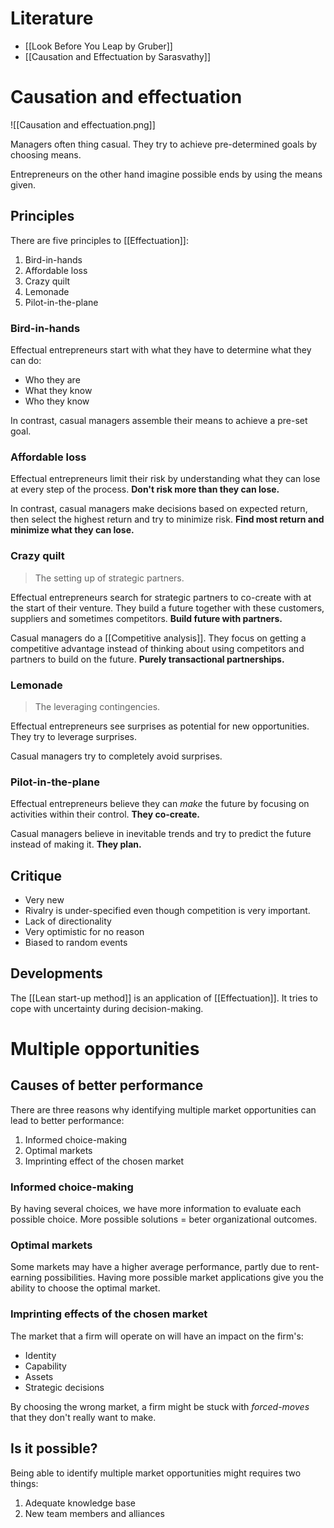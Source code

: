 # Literature
- [[Look Before You Leap by Gruber]]
- [[Causation and Effectuation by Sarasvathy]]
# Causation and effectuation
![[Causation and effectuation.png]]

Managers often thing casual. They try to achieve pre-determined goals by choosing means.

Entrepreneurs on the other hand imagine possible ends by using the means given. 
## Principles
There are five principles to [[Effectuation]]:
1. Bird-in-hands
2. Affordable loss
3. Crazy quilt
4. Lemonade
5. Pilot-in-the-plane
### Bird-in-hands
Effectual entrepreneurs start with what they have to determine what they can do:
- Who they are
- What they know
- Who they know

In contrast, casual managers assemble their means to achieve a pre-set goal.
### Affordable loss
Effectual entrepreneurs limit their risk by understanding what they can lose at every step of the process. **Don't risk more than they can lose.**

In contrast, casual managers make decisions based on expected return, then select the highest return and try to minimize risk. **Find most return and minimize what they can lose.**
### Crazy quilt
> The setting up of strategic partners.

Effectual entrepreneurs search for strategic partners to co-create with at the start of their venture. They build a future together with these customers, suppliers and sometimes competitors. **Build future with partners.**

Casual managers do a [[Competitive analysis]]. They focus on getting a competitive advantage instead of thinking about using competitors and partners to build on the future. **Purely transactional partnerships.**
### Lemonade
> The leveraging contingencies.

Effectual entrepreneurs see surprises as potential for new opportunities. They try to leverage surprises.

Casual managers try to completely avoid surprises.
### Pilot-in-the-plane
Effectual entrepreneurs believe they can *make* the future by focusing on activities within their control. **They co-create.**

Casual managers believe in inevitable trends and try to predict the future instead of making it. **They plan.**
## Critique
- Very new
- Rivalry is under-specified even though competition is very important.
- Lack of directionality
- Very optimistic for no reason
- Biased to random events
## Developments
The [[Lean start-up method]] is an application of [[Effectuation]]. It tries to cope with uncertainty during decision-making.
# Multiple opportunities
## Causes of better performance
There are three reasons why identifying multiple market opportunities can lead to better performance:
1. Informed choice-making
2. Optimal markets
3. Imprinting effect of the chosen market
### Informed choice-making
By having several choices, we have more information to evaluate each possible choice. More possible solutions = beter organizational outcomes.
### Optimal markets
Some markets may have a higher average performance, partly due to rent-earning possibilities. Having more possible market applications give you the ability to choose the optimal market.
### Imprinting effects of the chosen market
The market that a firm will operate on will have an impact on the firm's:
- Identity
- Capability
- Assets
- Strategic decisions

By choosing the wrong market, a firm might be stuck with *forced-moves* that they don't really want to make.
## Is it possible?
Being able to identify multiple market opportunities might requires two things:
1. Adequate knowledge base
2. New team members and alliances